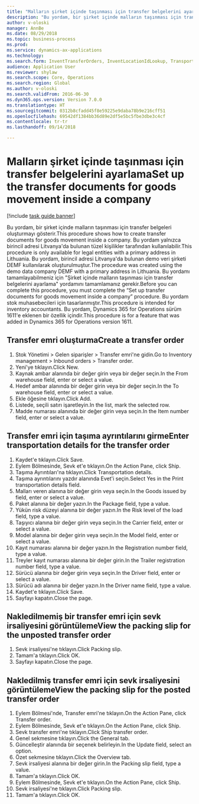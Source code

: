 ```yaml
--- 
title: "Malların şirket içinde taşınması için transfer belgelerini ayarlama"
description: "Bu yordam, bir şirket içinde malların taşınması için transfer belgeleri oluşturmayı gösterir."
author: v-oloski
manager: AnnBe
ms.date: 08/29/2018
ms.topic: business-process
ms.prod: 
ms.service: dynamics-ax-applications
ms.technology: 
ms.search.form: InventTransferOrders, InventLocationIdLookup, TransportationDocument, HcmWorkerLookUp, SrsReportViewerForm, InventTransferParmShip
audience: Application User
ms.reviewer: shylaw
ms.search.scope: Core, Operations
ms.search.region: Global
ms.author: v-oloski
ms.search.validFrom: 2016-06-30
ms.dyn365.ops.version: Version 7.0.0
ms.translationtype: HT
ms.sourcegitcommit: 0312b8cfadd45f8e59225e9daba78b9e216cff51
ms.openlocfilehash: 69542df1384bb36d89e2df5e5bc5fbe3dbe3c4cf
ms.contentlocale: tr-tr
ms.lasthandoff: 09/14/2018

---
```

# <a name="set-up-the-transfer-documents-for-goods-movement-inside-a-company"></a><span data-ttu-id="8aa8b-103">Malların şirket içinde taşınması için transfer belgelerini ayarlama</span><span class="sxs-lookup"><span data-stu-id="8aa8b-103">Set up the transfer documents for goods movement inside a company</span></span>

[!include [task guide banner](../../includes/task-guide-banner.md)]

<span data-ttu-id="8aa8b-104">Bu yordam, bir şirket içinde malların taşınması için transfer belgeleri oluşturmayı gösterir.</span><span class="sxs-lookup"><span data-stu-id="8aa8b-104">This procedure shows how to create transfer documents for goods movement inside a company.</span></span> <span data-ttu-id="8aa8b-105">Bu yordam yalnızca birincil adresi Litvanya'da bulunan tüzel kişilikler tarafından kullanılabilir.</span><span class="sxs-lookup"><span data-stu-id="8aa8b-105">This procedure is only available for legal entities with a primary address in Lithuania.</span></span> <span data-ttu-id="8aa8b-106">Bu yordam, birincil adresi Litvanya'da bulunan demo veri şirketi DEMF kullanılarak oluşturulmuştur.</span><span class="sxs-lookup"><span data-stu-id="8aa8b-106">The procedure was created using the demo data company DEMF with a primary address in Lithuania.</span></span> <span data-ttu-id="8aa8b-107">Bu yordamı tamamlayabilmeniz için "Şirket içinde malların taşınması için transfer belgelerini ayarlama" yordamını tamamlamanız gerekir.</span><span class="sxs-lookup"><span data-stu-id="8aa8b-107">Before you can complete this procedure, you must complete the “Set up transfer documents for goods movement inside a company” procedure.</span></span> <span data-ttu-id="8aa8b-108">Bu yordam stok muhasebecileri için tasarlanmıştır.</span><span class="sxs-lookup"><span data-stu-id="8aa8b-108">This procedure is intended for inventory accountants.</span></span> <span data-ttu-id="8aa8b-109">Bu yordam, Dynamics 365 for Operations sürüm 1611'e eklenen bir özellik içindir.</span><span class="sxs-lookup"><span data-stu-id="8aa8b-109">This procedure is for a feature that was added in Dynamics 365 for Operations version 1611.</span></span>


## <a name="create-a-transfer-order"></a><span data-ttu-id="8aa8b-110">Transfer emri oluşturma</span><span class="sxs-lookup"><span data-stu-id="8aa8b-110">Create a transfer order</span></span>
1. <span data-ttu-id="8aa8b-111">Stok Yönetimi > Gelen siparişler > Transfer emri'ne gidin.</span><span class="sxs-lookup"><span data-stu-id="8aa8b-111">Go to Inventory management > Inbound orders > Transfer order.</span></span>
2. <span data-ttu-id="8aa8b-112">Yeni'ye tıklayın.</span><span class="sxs-lookup"><span data-stu-id="8aa8b-112">Click New.</span></span>
3. <span data-ttu-id="8aa8b-113">Kaynak ambar alanında bir değer girin veya bir değer seçin.</span><span class="sxs-lookup"><span data-stu-id="8aa8b-113">In the From warehouse field, enter or select a value.</span></span>
4. <span data-ttu-id="8aa8b-114">Hedef ambar alanında bir değer girin veya bir değer seçin.</span><span class="sxs-lookup"><span data-stu-id="8aa8b-114">In the To warehouse field, enter or select a value.</span></span>
5. <span data-ttu-id="8aa8b-115">Ekle öğesine tıklayın.</span><span class="sxs-lookup"><span data-stu-id="8aa8b-115">Click Add.</span></span>
6. <span data-ttu-id="8aa8b-116">Listede, seçili satırı işaretleyin.</span><span class="sxs-lookup"><span data-stu-id="8aa8b-116">In the list, mark the selected row.</span></span>
7. <span data-ttu-id="8aa8b-117">Madde numarası alanında bir değer girin veya seçin.</span><span class="sxs-lookup"><span data-stu-id="8aa8b-117">In the Item number field, enter or select a value.</span></span>

## <a name="enter-transportation-details-for-the-transfer-order"></a><span data-ttu-id="8aa8b-118">Transfer emri için taşıma ayrıntılarını girme</span><span class="sxs-lookup"><span data-stu-id="8aa8b-118">Enter transportation details for the transfer order</span></span>
1. <span data-ttu-id="8aa8b-119">Kaydet'e tıklayın.</span><span class="sxs-lookup"><span data-stu-id="8aa8b-119">Click Save.</span></span>
2. <span data-ttu-id="8aa8b-120">Eylem Bölmesinde, Sevk et'e tıklayın.</span><span class="sxs-lookup"><span data-stu-id="8aa8b-120">On the Action Pane, click Ship.</span></span>
3. <span data-ttu-id="8aa8b-121">Taşıma Ayrıntıları'na tıklayın.</span><span class="sxs-lookup"><span data-stu-id="8aa8b-121">Click Transportation details.</span></span>
4. <span data-ttu-id="8aa8b-122">Taşıma ayrıntılarını yazdır alanında Evet'i seçin.</span><span class="sxs-lookup"><span data-stu-id="8aa8b-122">Select Yes in the Print transportation details field.</span></span>
5. <span data-ttu-id="8aa8b-123">Malları veren alanına bir değer girin veya seçin.</span><span class="sxs-lookup"><span data-stu-id="8aa8b-123">In the Goods issued by field, enter or select a value.</span></span>
6. <span data-ttu-id="8aa8b-124">Paket alanına bir değer yazın.</span><span class="sxs-lookup"><span data-stu-id="8aa8b-124">In the Package field, type a value.</span></span>
7. <span data-ttu-id="8aa8b-125">Yükün risk düzeyi alanına bir değer yazın.</span><span class="sxs-lookup"><span data-stu-id="8aa8b-125">In the Risk level of the load field, type a value.</span></span>
8. <span data-ttu-id="8aa8b-126">Taşıyıcı alanına bir değer girin veya seçin.</span><span class="sxs-lookup"><span data-stu-id="8aa8b-126">In the Carrier field, enter or select a value.</span></span>
9. <span data-ttu-id="8aa8b-127">Model alanına bir değer girin veya seçin.</span><span class="sxs-lookup"><span data-stu-id="8aa8b-127">In the Model field, enter or select a value.</span></span>
10. <span data-ttu-id="8aa8b-128">Kayıt numarası alanına bir değer yazın.</span><span class="sxs-lookup"><span data-stu-id="8aa8b-128">In the Registration number field, type a value.</span></span>
11. <span data-ttu-id="8aa8b-129">Treyler kayıt numarası alanına bir değer girin.</span><span class="sxs-lookup"><span data-stu-id="8aa8b-129">In the Trailer registration number field, type a value.</span></span>
12. <span data-ttu-id="8aa8b-130">Sürücü alanına bir değer girin veya seçin.</span><span class="sxs-lookup"><span data-stu-id="8aa8b-130">In the Driver field, enter or select a value.</span></span>
13. <span data-ttu-id="8aa8b-131">Sürücü adı alanına bir değer yazın.</span><span class="sxs-lookup"><span data-stu-id="8aa8b-131">In the Driver name field, type a value.</span></span>
14. <span data-ttu-id="8aa8b-132">Kaydet'e tıklayın.</span><span class="sxs-lookup"><span data-stu-id="8aa8b-132">Click Save.</span></span>
15. <span data-ttu-id="8aa8b-133">Sayfayı kapatın.</span><span class="sxs-lookup"><span data-stu-id="8aa8b-133">Close the page.</span></span>

## <a name="view-the-packing-slip-for-the-unposted-transfer-order"></a><span data-ttu-id="8aa8b-134">Nakledilmemiş bir transfer emri için sevk irsaliyesini görüntüleme</span><span class="sxs-lookup"><span data-stu-id="8aa8b-134">View the packing slip for the unposted transfer order</span></span>
1. <span data-ttu-id="8aa8b-135">Sevk irsaliyesi'ne tıklayın.</span><span class="sxs-lookup"><span data-stu-id="8aa8b-135">Click Packing slip.</span></span>
2. <span data-ttu-id="8aa8b-136">Tamam'a tıklayın.</span><span class="sxs-lookup"><span data-stu-id="8aa8b-136">Click OK.</span></span>
3. <span data-ttu-id="8aa8b-137">Sayfayı kapatın.</span><span class="sxs-lookup"><span data-stu-id="8aa8b-137">Close the page.</span></span>

## <a name="view-the-packing-slip-for-the-posted-transfer-order"></a><span data-ttu-id="8aa8b-138">Nakledilmiş transfer emri için sevk irsaliyesini görüntüleme</span><span class="sxs-lookup"><span data-stu-id="8aa8b-138">View the packing slip for the posted transfer order</span></span>
1. <span data-ttu-id="8aa8b-139">Eylem Bölmesi'nde, Transfer emri'ne tıklayın.</span><span class="sxs-lookup"><span data-stu-id="8aa8b-139">On the Action Pane, click Transfer order.</span></span>
2. <span data-ttu-id="8aa8b-140">Eylem Bölmesinde, Sevk et'e tıklayın.</span><span class="sxs-lookup"><span data-stu-id="8aa8b-140">On the Action Pane, click Ship.</span></span>
3. <span data-ttu-id="8aa8b-141">Sevk transfer emri'ne tıklayın.</span><span class="sxs-lookup"><span data-stu-id="8aa8b-141">Click Ship transfer order.</span></span>
4. <span data-ttu-id="8aa8b-142">Genel sekmesine tıklayın.</span><span class="sxs-lookup"><span data-stu-id="8aa8b-142">Click the General tab.</span></span>
5. <span data-ttu-id="8aa8b-143">Güncelleştir alanında bir seçenek belirleyin.</span><span class="sxs-lookup"><span data-stu-id="8aa8b-143">In the Update field, select an option.</span></span>
6. <span data-ttu-id="8aa8b-144">Özet sekmesine tıklayın.</span><span class="sxs-lookup"><span data-stu-id="8aa8b-144">Click the Overview tab.</span></span>
7. <span data-ttu-id="8aa8b-145">Sevk irsaliyesi alanına bir değer girin.</span><span class="sxs-lookup"><span data-stu-id="8aa8b-145">In the Packing slip field, type a value.</span></span>
8. <span data-ttu-id="8aa8b-146">Tamam'a tıklayın.</span><span class="sxs-lookup"><span data-stu-id="8aa8b-146">Click OK.</span></span>
9. <span data-ttu-id="8aa8b-147">Eylem Bölmesinde, Sevk et'e tıklayın.</span><span class="sxs-lookup"><span data-stu-id="8aa8b-147">On the Action Pane, click Ship.</span></span>
10. <span data-ttu-id="8aa8b-148">Sevk irsaliyesi'ne tıklayın.</span><span class="sxs-lookup"><span data-stu-id="8aa8b-148">Click Packing slip.</span></span>
11. <span data-ttu-id="8aa8b-149">Tamam'a tıklayın.</span><span class="sxs-lookup"><span data-stu-id="8aa8b-149">Click OK.</span></span>



